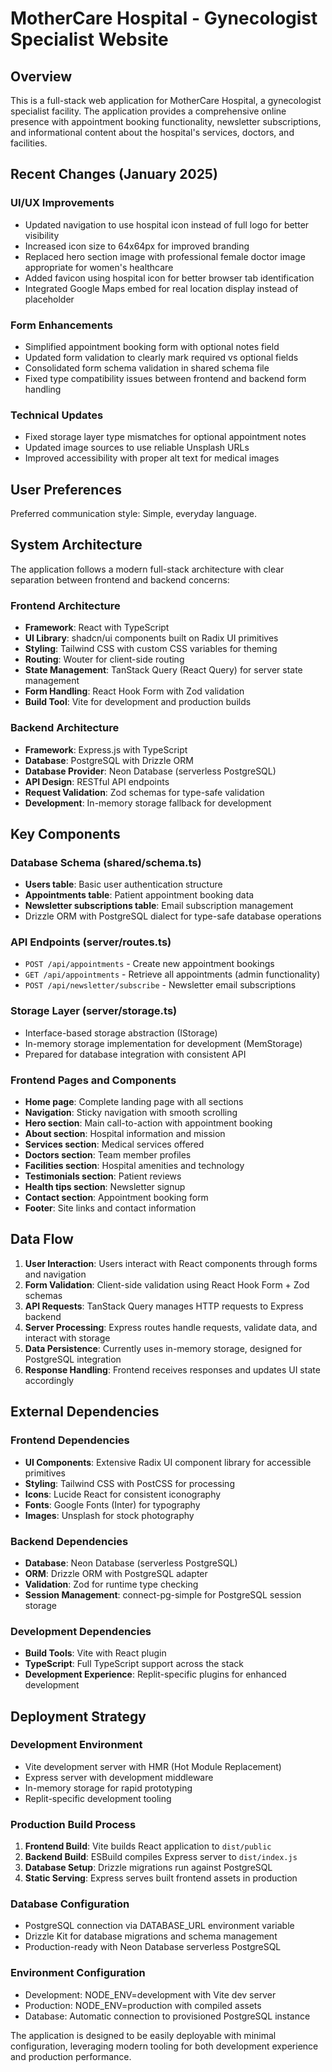 # MotherCare Hospital - Gynecologist Specialist Website

## Overview

This is a full-stack web application for MotherCare Hospital, a gynecologist specialist facility. The application provides a comprehensive online presence with appointment booking functionality, newsletter subscriptions, and informational content about the hospital's services, doctors, and facilities.

## Recent Changes (January 2025)

### UI/UX Improvements
- Updated navigation to use hospital icon instead of full logo for better visibility
- Increased icon size to 64x64px for improved branding
- Replaced hero section image with professional female doctor image appropriate for women's healthcare
- Added favicon using hospital icon for better browser tab identification
- Integrated Google Maps embed for real location display instead of placeholder

### Form Enhancements  
- Simplified appointment booking form with optional notes field
- Updated form validation to clearly mark required vs optional fields
- Consolidated form schema validation in shared schema file
- Fixed type compatibility issues between frontend and backend form handling

### Technical Updates
- Fixed storage layer type mismatches for optional appointment notes
- Updated image sources to use reliable Unsplash URLs
- Improved accessibility with proper alt text for medical images

## User Preferences

Preferred communication style: Simple, everyday language.

## System Architecture

The application follows a modern full-stack architecture with clear separation between frontend and backend concerns:

### Frontend Architecture
- **Framework**: React with TypeScript
- **UI Library**: shadcn/ui components built on Radix UI primitives
- **Styling**: Tailwind CSS with custom CSS variables for theming
- **Routing**: Wouter for client-side routing
- **State Management**: TanStack Query (React Query) for server state management
- **Form Handling**: React Hook Form with Zod validation
- **Build Tool**: Vite for development and production builds

### Backend Architecture
- **Framework**: Express.js with TypeScript
- **Database**: PostgreSQL with Drizzle ORM
- **Database Provider**: Neon Database (serverless PostgreSQL)
- **API Design**: RESTful API endpoints
- **Request Validation**: Zod schemas for type-safe validation
- **Development**: In-memory storage fallback for development

## Key Components

### Database Schema (shared/schema.ts)
- **Users table**: Basic user authentication structure
- **Appointments table**: Patient appointment booking data
- **Newsletter subscriptions table**: Email subscription management
- Drizzle ORM with PostgreSQL dialect for type-safe database operations

### API Endpoints (server/routes.ts)
- `POST /api/appointments` - Create new appointment bookings
- `GET /api/appointments` - Retrieve all appointments (admin functionality)
- `POST /api/newsletter/subscribe` - Newsletter email subscriptions

### Storage Layer (server/storage.ts)
- Interface-based storage abstraction (IStorage)
- In-memory storage implementation for development (MemStorage)
- Prepared for database integration with consistent API

### Frontend Pages and Components
- **Home page**: Complete landing page with all sections
- **Navigation**: Sticky navigation with smooth scrolling
- **Hero section**: Main call-to-action with appointment booking
- **About section**: Hospital information and mission
- **Services section**: Medical services offered
- **Doctors section**: Team member profiles
- **Facilities section**: Hospital amenities and technology
- **Testimonials section**: Patient reviews
- **Health tips section**: Newsletter signup
- **Contact section**: Appointment booking form
- **Footer**: Site links and contact information

## Data Flow

1. **User Interaction**: Users interact with React components through forms and navigation
2. **Form Validation**: Client-side validation using React Hook Form + Zod schemas
3. **API Requests**: TanStack Query manages HTTP requests to Express backend
4. **Server Processing**: Express routes handle requests, validate data, and interact with storage
5. **Data Persistence**: Currently uses in-memory storage, designed for PostgreSQL integration
6. **Response Handling**: Frontend receives responses and updates UI state accordingly

## External Dependencies

### Frontend Dependencies
- **UI Components**: Extensive Radix UI component library for accessible primitives
- **Styling**: Tailwind CSS with PostCSS for processing
- **Icons**: Lucide React for consistent iconography
- **Fonts**: Google Fonts (Inter) for typography
- **Images**: Unsplash for stock photography

### Backend Dependencies
- **Database**: Neon Database (serverless PostgreSQL)
- **ORM**: Drizzle ORM with PostgreSQL adapter
- **Validation**: Zod for runtime type checking
- **Session Management**: connect-pg-simple for PostgreSQL session storage

### Development Dependencies
- **Build Tools**: Vite with React plugin
- **TypeScript**: Full TypeScript support across the stack
- **Development Experience**: Replit-specific plugins for enhanced development

## Deployment Strategy

### Development Environment
- Vite development server with HMR (Hot Module Replacement)
- Express server with development middleware
- In-memory storage for rapid prototyping
- Replit-specific development tooling

### Production Build Process
1. **Frontend Build**: Vite builds React application to `dist/public`
2. **Backend Build**: ESBuild compiles Express server to `dist/index.js`
3. **Database Setup**: Drizzle migrations run against PostgreSQL
4. **Static Serving**: Express serves built frontend assets in production

### Database Configuration
- PostgreSQL connection via DATABASE_URL environment variable
- Drizzle Kit for database migrations and schema management
- Production-ready with Neon Database serverless PostgreSQL

### Environment Configuration
- Development: NODE_ENV=development with Vite dev server
- Production: NODE_ENV=production with compiled assets
- Database: Automatic connection to provisioned PostgreSQL instance

The application is designed to be easily deployable with minimal configuration, leveraging modern tooling for both development experience and production performance.